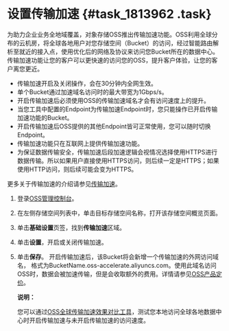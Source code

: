 # 设置传输加速 {#task_1813962 .task}

为助力企业业务全地域覆盖，对象存储OSS推出传输加速功能。OSS利用全球分布的云机房，将全球各地用户对您存储空间（Bucket）的访问，经过智能路由解析至就近的接入点，使用优化后的网络及协议来访问您Bucket所在的数据中心。传输加速功能让您的客户可以更快速的访问您的OSS，提升客户体验，让您的客户离您更近。

-   传输加速开启及关闭操作，会在30分钟内全网生效。
-   单个Bucket通过加速域名访问时的最大带宽为1Gbps/s。
-   开启传输加速后必须使用OSS的传输加速域名才会有访问速度上的提升。
-   当您工具中配置的Endpoint为传输加速Endpoint时，您只能操作已开启传输加速功能的Bucket。
-   开启传输加速后OSS提供的其他Endpoint皆可正常使用，您可以随时切换Endpoint。
-   传输加速功能只在互联网上提供传输加速功能。
-   为保证数据传输安全，传输加速后段加速逻辑会视情况选择使用HTTPS进行数据传输。所以如果用户直接使用HTTPS访问，则后续一定是HTTPS；如果使用HTTP访问，则后续可能会变为HTTPS。

更多关于传输加速的介绍请参见[传输加速](../cn.zh-CN/开发指南/存储空间（Bucket）/传输加速.md#)。

1.  登录[OSS管理控制台](https://oss.console.aliyun.com/)。
2.  在左侧存储空间列表中，单击目标存储空间名称，打开该存储空间概览页面。
3.  单击**基础设置**页签，找到**传输加速**区域。
4.  单击**设置**，开启或关闭传输加速。
5.  单击**保存**。 开启传输加速后，该Bucket将会新增一个传输加速的外网访问域名， 格式为BucketName.oss-accelerate.aliyuncs.com。使用此域名访问OSS时，数据会被加速传输，但是会收取额外的费用。详情请参见[OSS产品定价](https://cn.aliyun.com/price/product#/oss/detail)。

    **说明：** 

    您可以通过[OSS全球传输加速效果对比工具](https://oss-accelerate-test.oss-accelerate.aliyuncs.com/acc/oss-transfer-acc.html)，测试您本地访问全球各地数据中心时开启传输加速与未开启传输加速的访问速度。


